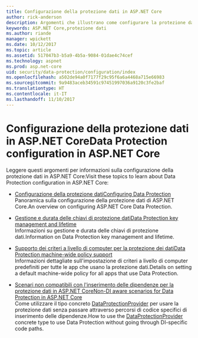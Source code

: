 ```yaml
---
title: Configurazione della protezione dati in ASP.NET Core
author: rick-anderson
description: Argomenti che illustrano come configurare la protezione dati in ASP.NET Core.
keywords: ASP.NET Core,protezione dati
ms.author: riande
manager: wpickett
ms.date: 10/12/2017
ms.topic: article
ms.assetid: 517047b3-b5a9-4b5a-9084-01dae4c74cef
ms.technology: aspnet
ms.prod: asp.net-core
uid: security/data-protection/configuration/index
ms.openlocfilehash: a502de94a0f7177f29c95f6a6a4468a715e66983
ms.sourcegitcommit: 9a9483aceb34591c97451997036a9120c3fe2baf
ms.translationtype: HT
ms.contentlocale: it-IT
ms.lasthandoff: 11/10/2017
---
```

# <a name="data-protection-configuration-in-aspnet-core"></a><span data-ttu-id="205d5-104">Configurazione della protezione dati in ASP.NET Core</span><span class="sxs-lookup"><span data-stu-id="205d5-104">Data Protection configuration in ASP.NET Core</span></span>

<span data-ttu-id="205d5-105">Leggere questi argomenti per informazioni sulla configurazione della protezione dati in ASP.NET Core:</span><span class="sxs-lookup"><span data-stu-id="205d5-105">Visit these topics to learn about Data Protection configuration in ASP.NET Core:</span></span>

* [<span data-ttu-id="205d5-106">Configurazione della protezione dati</span><span class="sxs-lookup"><span data-stu-id="205d5-106">Configuring Data Protection</span></span>](xref:security/data-protection/configuration/overview)  
  <span data-ttu-id="205d5-107">Panoramica sulla configurazione della protezione dati di ASP.NET Core.</span><span class="sxs-lookup"><span data-stu-id="205d5-107">An overview on configuring ASP.NET Core Data Protection.</span></span>

* [<span data-ttu-id="205d5-108">Gestione e durata delle chiavi di protezione dati</span><span class="sxs-lookup"><span data-stu-id="205d5-108">Data Protection key management and lifetime</span></span>](xref:security/data-protection/configuration/default-settings)  
  <span data-ttu-id="205d5-109">Informazioni su gestione e durata delle chiavi di protezione dati.</span><span class="sxs-lookup"><span data-stu-id="205d5-109">Information on Data Protection key management and lifetime.</span></span>

* [<span data-ttu-id="205d5-110">Supporto dei criteri a livello di computer per la protezione dei dati</span><span class="sxs-lookup"><span data-stu-id="205d5-110">Data Protection machine-wide policy support</span></span>](xref:security/data-protection/configuration/machine-wide-policy)  
  <span data-ttu-id="205d5-111">Informazioni dettagliate sull'impostazione di criteri a livello di computer predefiniti per tutte le app che usano la protezione dati.</span><span class="sxs-lookup"><span data-stu-id="205d5-111">Details on setting a default machine-wide policy for all apps that use Data Protection.</span></span>

* [<span data-ttu-id="205d5-112">Scenari non compatibili con l'inserimento delle dipendenze per la protezione dati in ASP.NET Core</span><span class="sxs-lookup"><span data-stu-id="205d5-112">Non-DI aware scenarios for Data Protection in ASP.NET Core</span></span>](xref:security/data-protection/configuration/non-di-scenarios)  
  <span data-ttu-id="205d5-113">Come utilizzare il tipo concreto [DataProtectionProvider](/dotnet/api/Microsoft.AspNetCore.DataProtection.DataProtectionProvider) per usare la protezione dati senza passare attraverso percorsi di codice specifici di inserimento delle dipendenze.</span><span class="sxs-lookup"><span data-stu-id="205d5-113">How to use the [DataProtectionProvider](/dotnet/api/Microsoft.AspNetCore.DataProtection.DataProtectionProvider) concrete type to use Data Protection without going through DI-specific code paths.</span></span>
